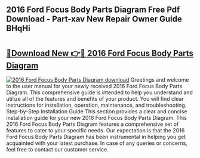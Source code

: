 ## 2016 Ford Focus Body Parts Diagram Free Pdf Download - Part-xav New Repair Owner Guide BHqHi

# <h2><a href="http://dflreeq.blite.top/?on=2016+Ford+Focus+Body+Parts+Diagram">🔗Download New 👉🔴 2016 Ford Focus Body Parts Diagram</a></h2>

[![2016 Ford Focus Body Parts Diagram download](https://i.imgur.com/lujVjoI.png)](http://dflreeq.blite.top/?on=2016+Ford+Focus+Body+Parts+Diagram)
Greetings and welcome to the user manual for your newly received 2016 Ford Focus Body Parts Diagram. This comprehensive guide is intended to help you understand and utilize all of the features and benefits of your product. You will find clear instructions for installation, operation, maintenance, and troubleshooting. Step-by-Step Installation Guide This section provides a clear and concise installation guide for your new 2016 Ford Focus Body Parts Diagram. This 2016 Ford Focus Body Parts Diagram features a comprehensive set of features to cater to your specific needs. Our expectation is that the 2016 Ford Focus Body Parts Diagram has been instrumental in helping you get acquainted with your latest purchase. In case of any queries or concerns, feel free to contact our customer service.
